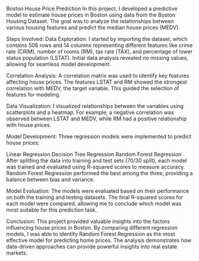 Boston House Price Prediction
In this project, I developed a predictive model to estimate house prices in Boston using data from the Boston Housing Dataset. The goal was to analyze the relationships between various housing features and predict the median house prices (MEDV).

Steps Involved:
Data Exploration: I started by importing the dataset, which contains 506 rows and 14 columns representing different features like crime rate (CRIM), number of rooms (RM), tax rate (TAX), and percentage of lower status population (LSTAT). Initial data analysis revealed no missing values, allowing for seamless model development.

Correlation Analysis: A correlation matrix was used to identify key features affecting house prices. The features LSTAT and RM showed the strongest correlation with MEDV, the target variable. This guided the selection of features for modeling.

Data Visualization: I visualized relationships between the variables using scatterplots and a heatmap. For example, a negative correlation was observed between LSTAT and MEDV, while RM had a positive relationship with house prices.

Model Development: Three regression models were implemented to predict house prices:

Linear Regression
Decision Tree Regression
Random Forest Regression
After splitting the data into training and test sets (70/30 split), each model was trained and evaluated using R-squared scores to measure accuracy. Random Forest Regression performed the best among the three, providing a balance between bias and variance.

Model Evaluation: The models were evaluated based on their performance on both the training and testing datasets. The final R-squared scores for each model were compared, allowing me to conclude which model was most suitable for this prediction task.

Conclusion:
This project provided valuable insights into the factors influencing house prices in Boston. By comparing different regression models, I was able to identify Random Forest Regression as the most effective model for predicting home prices. The analysis demonstrates how data-driven approaches can provide powerful insights into real estate markets.
